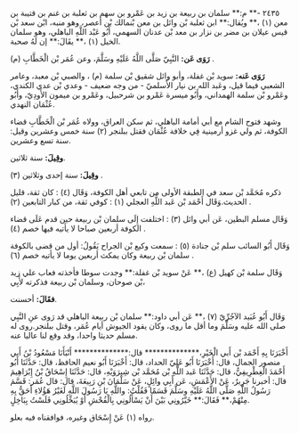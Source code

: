 ٢٤٣٥ -** م:** سلمان بن ربيعة بن زيد بن عَمْرو بن سهم بن ثعلبة بن غنم بن قتيبة بن معن (١) ،** ويُقال:** ابن ثعلبة بْن وائل بن معن بْنمالك بْن أعصر، وهو منبه، ابْن سعد بْن قيس عيلان بن مضر بن نزار بن معد بْن عدنان السهمي، أَبُو عَبْد اللَّهِ الباهلي، وهو سلمان الخيل (١) ،** يقَالَ:** إن لَهُ صحبة.

**رَوَى عَن:** النَّبِيّ صَلَّى اللَّهُ عَلَيْهِ وسَلَّمَ، وعن عُمَر بْن الْخَطَّابِ (م) .

**رَوَى عَنه:** سويد بْن غفلة، وأبو وائل شقيق بْن سلمة (م) ، والصبي بْن معبد، وعامر الشعبي فيما قيل، وعَبد الله بن نيار الأَسلميّ - من وجه ضعيف - وعدي بْن عدي الكندي، وعَمْرو بْن سلمة الهمداني، وأَبُو ميسرة عَمْرو بن شرحبيل، وعَمْرو بن ميمون الأَودِيّ، وأَبُو عُثْمَان النهدي.

وشهد فتوح الشام مع أبي أمامة الباهلي، ثم سكن العراق، وولاه عُمَر بْن الْخَطَّابِ قضاء الكوفة، ثم ولي غزو أرمينية فِي خلافة عُثْمَان فقتل ببلنجر (٢) سنة خمس وعشرين وقيل: سنة تسع وعشرين.

**وقِيلَ:** سنة ثلاثين.

**وقِيلَ:** سنة إحدى وثلاثين (٣) .

ذكره مُحَمَّد بْن سعد في الطبقة الأولى من تابعي أهل الكوفة، وَقَال (٤) : كان ثقة، قليل الحديث.وَقَال أَحْمَد بْن عَبد اللَّهِ العجلي (١) : كوفي ثقة، من كبار التابعين (٢) .

وَقَال مسلم البطين، عَن أبي وائل (٣) : اختلفت إِلَى سلمان بْن ربيعة حين قدم عَلَى قضاء الكوفة أربعين صباحا لا يأتيه فيها خصم (٤) .

وَقَال أَبُو السائب سلم بْن جنادة (٥) : سمعت وكيع بْن الجراح يَقُولُ: أول من قضى بالكوفة سلمان بْن ربيعة وكان يمكث أربعين يوما لا يأتيه خصم (٦) .

وَقَال سلمة بْن كهيل (ع) ،** عَنْ سويد بْن غفلة:** وجدت سوطا فأخذته فعاب علي زيد بْن صوحان، وسلمان بْن ربيعة فذكرته لأَبِي،

**فقَالَ:** أحسنت.

وَقَال أَبُو عُبَيد الآجُرِّيّ (٧) ،** عَن أبي داود:** سلمان بْن ربيعة الباهلي قد رَوى عنِ النَّبِي صلى الله عليه وسَلَّمَ وما أقل ما روى، وكان يقود الجيوش أيام عُمَر، وقتل ببلنجر.روى له مسلم حديثا واحدا، وقد وقع لنا عاليا عنه.

أَخْبَرَنَا بِهِ أَحْمَد بْن أَبي الْخَيْرِ،************** قال:************** أَنْبَأَنَا مَسْعُودُ بْنُ أَبي منصور الجمال، قال: أَخْبَرَنَا أَبُو عَلِيّ الحداد، قال: أَخْبَرَنَا أَبُو نعيم الحافظ، قال: حَدَّثَنَا أَبُو أَحْمَدَ الْغِطْرِيفِيُّ، قال: حَدَّثَنَا عَبد اللَّهِ بْن مُحَمَّد بْن شِيرَوَيْهِ، قال: حَدَّثَنَا إِسْحَاقُ بْنُ إِبْرَاهِيمَ قال: أخبرنا جَرِيرٌ، عَنْ الأَعْمَشِ، عَن أَبِي وائِلٍ، عَنْ سَلْمَانَ بْنِ رَبِيعَةَ، قال: قال عُمَر: قَسَّمَ رَسُولُ اللَّهِ صَلَّى اللَّهُ عَلَيْهِ وسَلَّمَ قَسَمًا فَقُلْتُ: واللَّهِ يَا رَسُولَ اللَّهِ لَغَيْرُ هَؤُلاءِ أَحَقُّ بِهِ مِنْهُمْ،** فَقَالَ:** خَيَّرُونِي بَيْنَ أَنْ يَسْأَلُونِي بِالْفُحْشِ أَوْ يُبَخِّلُونِي فَلَسْتُ بِبَاخِلٍ.

رواه (١) عَنْ إِسْحَاق وغيره، فوافقناه فيه بعلو.